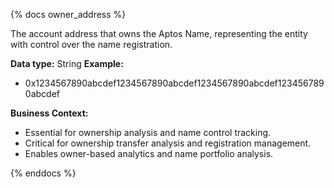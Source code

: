 {% docs owner_address %}

The account address that owns the Aptos Name, representing the entity with control over the name registration.

**Data type:** String
**Example:**
- 0x1234567890abcdef1234567890abcdef1234567890abcdef1234567890abcdef

**Business Context:**
- Essential for ownership analysis and name control tracking.
- Critical for ownership transfer analysis and registration management.
- Enables owner-based analytics and name portfolio analysis.

{% enddocs %} 